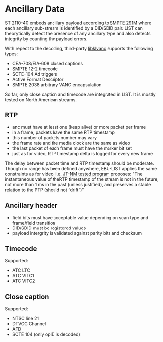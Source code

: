 # Ancillary Data

ST 2110-40 embeds ancillary payload according to [SMPTE 291M](https://tools.ietf.org/html/rfc8331)
where each ancillary sub-stream is identified by a DID/SDID pair. LIST
can theorytically detect the presence of any ancillary type and also
detects integrity by counting the payload errors.

With repect to the decoding, third-party [libklvanc](https://github.com/stoth68000/libklvanc)
supports the following types:

 * CEA-708/EIA-608 closed captions
 * SMPTE 12-2 timecode
 * SCTE-104 Ad triggers
 * Active Format Descriptor
 * SMPTE 2038 arbitrary VANC encapsulation

So far, only close caption and timecode are integrated in LIST.
It is mostly tested on North American streams.

## RTP

 * anc must have at least one (keap alive) or more packet per frame
 * in a frame, packets have the same RTP timestamp
 * this number of packets number may vary
 * the frame rate and the media clock are the same as video
 * the last packet of each frame must have the marker bit set
 * just as for video, RTP timestamp delta is logged for every new frame

The delay between packet time and RTP timestamp should be moderate.
Though no range has been defined anywhere, EBU-LIST applies the same
constraints as for video, i.e. [JT-NM tested program](http://jt-nm.org/documents/JT-NM_Tested_Catalog_ST2110_Full-Online-2019-09-10.pdf)
proposes: "The instantaneous value of theRTP timestamp of the stream is
not in the future, not more than 1 ms in the past (unless justified),
and preserves a stable relation to the PTP (should not “drift”)"

## Ancillary header

 * field bits must have acceptable value depending on scan type and
   frame/field transition
 * DID/SDID must be registered values
 * payload intergrity is validated against parity bits and checksum

## Timecode

Supported:

 * ATC LTC
 * ATC VITC1
 * ATC VITC2

## Close caption

Supported:

 * NTSC line 21
 * DTVCC Channel
 * AFD
 * SCTE 104 (only opID is decoded)

